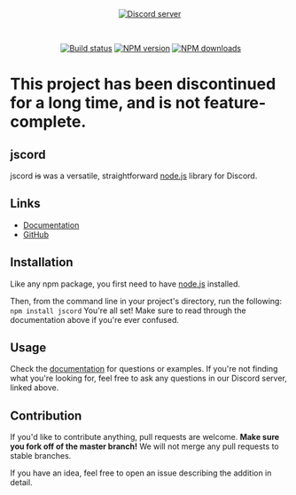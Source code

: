 <div align="center">
  <br />
  <p>
    <a href="https://discord.gg/Ypmhtc"><img src="https://discordapp.com/api/guilds/412772653481459714/embed.png" alt="Discord server" /></a>
  </p>
  <p>
    <a href="https://travis-ci.org/ThePoptartCrpr/jscord"><img src="https://travis-ci.org/ThePoptartCrpr/jscord.svg" alt="Build status" /></a>
    <a href="https://www.npmjs.com/package/jscord"><img src="https://img.shields.io/npm/v/jscord.svg?maxAge=3600" alt="NPM version" /></a>
    <a href="https://www.npmjs.com/package/jscord"><img src="https://img.shields.io/npm/dt/jscord.svg?maxAge=3600" alt="NPM downloads" /></a>
  </p>
</div>

# This project has been discontinued for a long time, and is not feature-complete.

## jscord
jscord ~~is~~ was a versatile, straightforward [node.js](https://nodejs.org) library for Discord.

## Links
* [Documentation](https://jscord.js.org/)
* [GitHub](https://github.com/ThePoptartCrpr/jscord)

## Installation
Like any npm package, you first need to have [node.js](https://nodejs.org) installed.

Then, from the command line in your project's directory, run the following: `npm install jscord`
You're all set! Make sure to read through the documentation above if you're ever confused.

## Usage
Check the [documentation](https://jscord.js.org/) for questions or examples. If you're not finding what you're looking for, feel free to ask any questions in our Discord server, linked above.

## Contribution
If you'd like to contribute anything, pull requests are welcome. **Make sure you fork off of the master branch!** We will not merge any pull requests to stable branches.

If you have an idea, feel free to open an issue describing the addition in detail.

